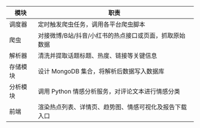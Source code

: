 | 模块       | 职责                                                                                |
| ----        | -----------------------------                                                 |
| 调度器    | 定时触发爬虫任务，调用各平台爬虫脚本                             |
| 爬虫       | 对接微博/B站/抖音/小红书的热点接口或页面，抓取原始数据 |
| 解析器    | 清洗并提取话题标题、热度、链接等关键信息                       |
| 存储模块 | 设计 MongoDB 集合，将解析后数据写入数据库                  |
| 分析模块 | 调用 Python 情感分析服务，对评论文本进行情感分类          |
| 前端       | 渲染热点列表、详情页、趋势图、情感可视化及报告下载入口 |
